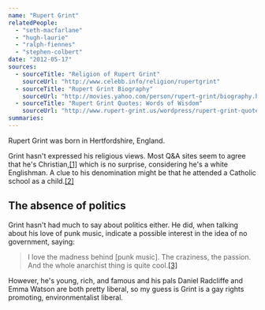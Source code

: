 ```yaml
---
name: "Rupert Grint"
relatedPeople:
  - "seth-macfarlane"
  - "hugh-laurie"
  - "ralph-fiennes"
  - "stephen-colbert"
date: "2012-05-17"
sources:
  - sourceTitle: "Religion of Rupert Grint"
    sourceUrl: "http://www.celebb.info/religion/rupertgrint"
  - sourceTitle: "Rupert Grint Biography"
    sourceUrl: "http://movies.yahoo.com/person/rupert-grint/biography.html"
  - sourceTitle: "Rupert Grint Quotes: Words of Wisdom"
    sourceUrl: "http://www.rupert-grint.us/wordpress/rupert-grint-quotes-words-of-wisdom/"
summaries:
---
```


Rupert Grint was born in Hertfordshire, England.

Grint hasn't expressed his religious views. Most Q&A sites seem to agree that he's Christian,<a class="source-citation" href="#http%3A%2F%2Fwww.celebb.info%2Freligion%2Frupertgrint" title="Religion of Rupert Grint">[1]</a> which is no surprise, considering he's a white Englishman. A clue to his denomination might be that he attended a Catholic school as a child.<a class="source-citation" href="#http%3A%2F%2Fmovies.yahoo.com%2Fperson%2Frupert-grint%2Fbiography.html" title="Rupert Grint Biography">[2]</a>

## The absence of politics

Grint hasn't had much to say about politics either. He did, when talking about his love of punk music, indicate a possible interest in the idea of no government, saying:

>I love the madness behind [punk music]. The craziness, the passion. And the whole anarchist thing is quite cool.<a class="source-citation" href="#http%3A%2F%2Fwww.rupert-grint.us%2Fwordpress%2Frupert-grint-quotes-words-of-wisdom%2F" title="Rupert Grint Quotes: Words of Wisdom">[3]</a>

However, he's young, rich, and famous and his pals Daniel Radcliffe and Emma Watson are both pretty liberal, so my guess is Grint is a gay rights promoting, environmentalist liberal.